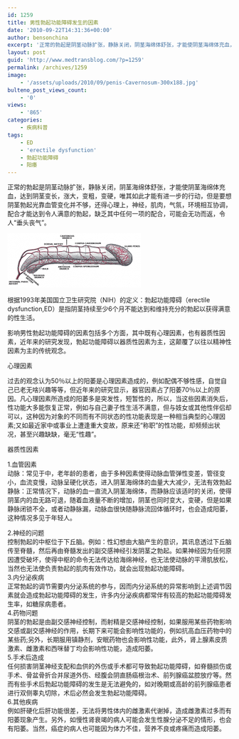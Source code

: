 ```yaml
---
id: 1259
title: 男性勃起功能障碍发生的因素
date: '2010-09-22T14:31:36+00:00'
author: bensonchina
excerpt: '正常的勃起是阴茎动脉扩张，静脉关闭，阴茎海绵体舒张，才能使阴茎海绵体充血，达到阴茎变长，涨大，变粗，变硬，唯其如此才能有进一步的行动，但是要想阴茎勃起光靠血管变化并不够，还得心理上，神经，肌肉，气氛，环境相互协调，配合才能达到令人满意的勃起，缺乏其中任何一项的配合，可能会无功而返，令人 “垂头丧气”。'
layout: post
guid: 'http://www.medtransblog.com/?p=1259'
permalink: /archives/1259
image:
    - '/assets/uploads/2010/09/penis-Cavernosum-300x188.jpg'
bulteno_post_views_count:
    - '0'
views:
    - '865'
categories:
    - 疾病科普
tags:
    - ED
    - 'erectile dysfunction'
    - 勃起功能障碍
    - 阳痿
---
```


正常的勃起是阴茎动脉扩张，静脉关闭，阴茎海绵体舒张，才能使阴茎海绵体充血，达到阴茎变长，涨大，变粗，变硬，唯其如此才能有进一步的行动，但是要想阴茎勃起光靠血管变化并不够，还得心理上，神经，肌肉，气氛，环境相互协调，配合才能达到令人满意的勃起，缺乏其中任何一项的配合，可能会无功而返，令人“垂头丧气”。

![](/assets/uploads/2010/09/Gray1158-300x123.png)

根据1993年美国国立卫生研究院（NIH）的定义：勃起功能障碍（erectile dysfunction,ED）是指阴茎持续至少6个月不能达到和维持充分的勃起以获得满意的性生活。

影响男性勃起功能障碍的因素包括多个方面，其中既有心理因素，也有器质性因素，近年来的研究发现，勃起功能障碍以器质性因素为主，这颠覆了以往以精神性因素为主的传统观念。

心理因素

过去的观念认为50％以上的阳萎是心理因素造成的，例如配偶不够性感，自觉自己已老无啥兴趣等等，但近年来的研究显示，器官因素占了阳萎70％以上的原因。凡心理因素所造成的阳萎多是突发性，短暂性的，所以，当这些因素消失后，性功能大多能恢复正常，例如与自己妻子性生活不满意，但与妓女或其他性伴侣却可以，这种因为对象的不同而有不同状态的性功能表现是一种相当典型的心理因素;又如最近家中或事业上遭逢重大变故，原来还“称职”的性功能，却频频出状况，甚至兴趣缺缺，毫无“性趣”。

器质性因素

1.血管因素  
动脉：常见于中，老年龄的患者，由于多种因素使得动脉血管弹性变差，管径变小，血流变慢，动脉呈硬化状态，进入阴茎海绵体的血量大大减少，无法有效勃起  
静脉：正常情况下，动脉的血一直流入阴茎海绵体，而静脉应该适时的关闭，使得阴茎内的血无路可退，随着血液量不断的增加，阴茎也同时变大，变硬，但是如果静脉闭锁不全，或者动静脉漏，动脉血很快随静脉流回体循环时，也会造成阳萎，这种情况多见于年轻人。

2.神经的问题  
控制勃起的中枢位于下丘脑。例如：性幻想由大脑产生的意识，其讯息透过下丘脑传至脊髓，然后再由脊髓发出的副交感神经引发阴茎之勃起。如果神经因为任何原因遭受破坏，使得中枢的命令无法传达给海绵神经，也无法使动脉的平滑肌放松，当然也无法使负责勃起的肌肉有效作功，就会出现勃起功能障碍。  
3.内分泌疾病  
正常勃起的调节需要内分泌系统的参与，因而内分泌系统的异常影响到上述调节因素就会造成勃起功能障碍的发生，许多内分泌疾病都常伴有较高的勃起功能障碍发生率，如糖尿病患者。  
4.药物问题  
阴茎的勃起是由副交感神经控制，而射精是交感神经控制，如果服用某些药物影响交感或副交感神经的作用，长期下来可能会影响性功能的，例如抗高血压药物中的某些药;另外，长期服用镇静剂，安眠药物也会影响性功能，此外，肾上腺素皮质激素、雌激素和西咪替丁均会影响性功能，造成阳萎。  
5.手术后造成  
任何损害阴茎神经支配和血供的外伤或手术都可导致勃起功能障碍，如脊髓损伤或手术、骨盆骨折合并尿道外伤、经腹会阴直肠癌根治术、前列腺癌盆腔放疗等。然而有些手术后勃起功能障碍的发生是无法避免的，如对晚期或高龄的前列腺癌患者进行双侧睾丸切除，术后必然会发生勃起功能障碍。  
6.其他疾病  
例如肝硬化后肝功能很差，无法将男性体内的雌激素代谢掉，造成雌激素过多而有阳萎现象产生。另外，如慢性肾衰竭的病人可能会发生性腺分泌不足的情形，也会有阳萎。当然，癌症的病人也可能因为体力不佳，营养不良或疼痛而造成阳萎。